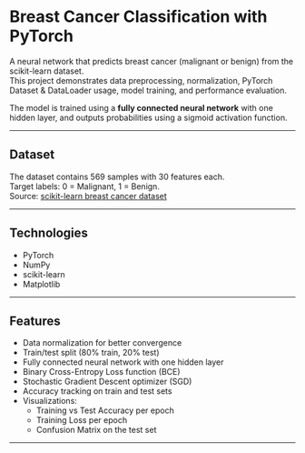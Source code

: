 # Breast Cancer Classification with PyTorch

A neural network that predicts breast cancer (malignant or benign) from the scikit-learn dataset.  
This project demonstrates data preprocessing, normalization, PyTorch Dataset & DataLoader usage, model training, and performance evaluation.

The model is trained using a **fully connected neural network** with one hidden layer, and outputs probabilities using a sigmoid activation function.

---

## Dataset
The dataset contains 569 samples with 30 features each.  
Target labels: 0 = Malignant, 1 = Benign.  
Source: [scikit-learn breast cancer dataset](https://scikit-learn.org/stable/modules/generated/sklearn.datasets.load_breast_cancer.html)

---

## Technologies
- PyTorch
- NumPy
- scikit-learn
- Matplotlib

---

## Features
- Data normalization for better convergence  
- Train/test split (80% train, 20% test)  
- Fully connected neural network with one hidden layer  
- Binary Cross-Entropy Loss function (BCE)  
- Stochastic Gradient Descent optimizer (SGD)  
- Accuracy tracking on train and test sets  
- Visualizations:
  - Training vs Test Accuracy per epoch  
  - Training Loss per epoch  
  - Confusion Matrix on the test set  

---
